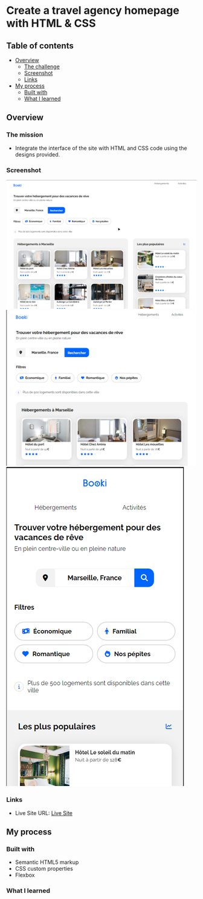 # Create a travel agency homepage with HTML & CSS

## Table of contents

- [Overview](#overview)
  - [The challenge](#the-challenge)
  - [Screenshot](#screenshot)
  - [Links](#links)
- [My process](#my-process)
  - [Built with](#built-with)
  - [What I learned](#what-i-learned)

## Overview

### The mission

- Integrate the interface of the site with HTML and CSS code using the designs provided.

### Screenshot

![Desktop](./screenshots/desktop.png)
![Tablet](./screenshots/tablet.png)
![Mobile](./screenshots/mobile.png)

### Links

- Live Site URL: [Live Site](https://frabjous-lolly-2f6960.netlify.app/)

## My process

### Built with

- Semantic HTML5 markup
- CSS custom properties
- Flexbox

### What I learned
